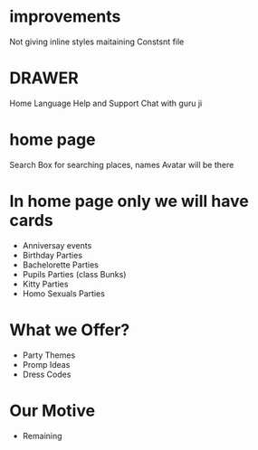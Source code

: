 # improvements

Not giving inline styles
maitaining Constsnt file

# DRAWER

Home
Language
Help and Support
Chat with guru ji

# home page

Search Box for searching places, names
Avatar will be there

# In home page only we will have cards

- Anniversay events
- Birthday Parties
- Bachelorette Parties
- Pupils Parties (class Bunks)
- Kitty Parties
- Homo Sexuals Parties

# What we Offer?

- Party Themes
- Promp Ideas
- Dress Codes

# Our Motive

- Remaining
